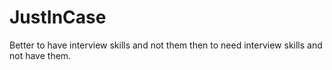 # JustInCase
Better to have interview skills and not them then to need interview skills and not have them.
